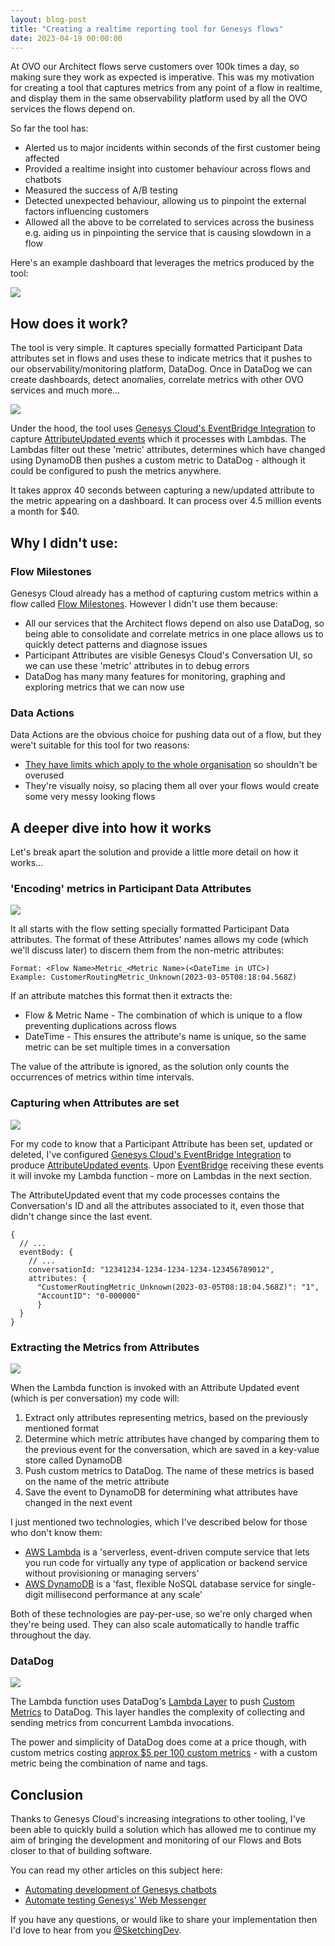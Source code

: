 ```yaml
---
layout: blog-post
title: "Creating a realtime reporting tool for Genesys flows"
date: 2023-04-19 00:00:00
---
```


At OVO our Architect flows serve customers over 100k times a day, so making sure they work as expected is
imperative. This was my motivation for creating a tool that captures metrics from any point of a flow in realtime, and
display them in the same observability platform used by all the OVO services the flows depend on.

So far the tool has:

* Alerted us to major incidents within seconds of the first customer being affected
* Provided a realtime insight into customer behaviour across flows and chatbots
* Measured the success of A/B testing
* Detected unexpected behaviour, allowing us to pinpoint the external factors influencing customers
* Allowed all the above to be correlated to services across the business e.g. aiding us in pinpointing the service that is causing slowdown in a flow

Here's an example dashboard that leverages the metrics produced by the tool:

![](../../assets/images/posts/2023-04-19-creating-a-realtime-reporting-tool-for-genesys-flows/dashboard.png)

## How does it work?

The tool is very simple. It captures specially formatted Participant Data attributes set in flows and uses these to indicate metrics that it pushes to our observability/monitoring platform, DataDog. Once in DataDog we can create dashboards, detect anomalies, correlate metrics with other OVO services and much more...

![](../../assets/images/posts/2023-04-19-creating-a-realtime-reporting-tool-for-genesys-flows/how-does-it-work.png)

Under the hood, the tool uses [Genesys Cloud's EventBridge Integration](https://help.mypurecloud.com/articles/about-the-amazon-eventbridge-integration/) to capture [AttributeUpdated events](https://developer.genesys.cloud/notificationsalerts/notifications/available-topics#v2-detail-events-conversation--id--attributes) which it processes with Lambdas. The Lambdas filter out these 'metric' attributes, determines which have changed using DynamoDB then pushes a custom metric to DataDog - although it could be configured to push the metrics anywhere.

It takes approx 40 seconds between capturing a new/updated attribute to the metric appearing on a dashboard. It can process over 4.5 million events a month for $40.

## Why I didn't use:

### Flow Milestones

Genesys Cloud already has a method of capturing custom metrics within a flow called [Flow Milestones](https://developer.genesys.cloud/blog/2021-06-10-flow-outcome-milestones/). However I didn't use them because:

* All our services that the Architect flows depend on also use DataDog, so being able to consolidate and correlate metrics in one place allows us to quickly detect patterns and diagnose issues
* Participant Attributes are visible Genesys Cloud's Conversation UI, so we can use these 'metric' attributes in to debug errors
* DataDog has many many features for monitoring, graphing and exploring metrics that we can now use

### Data Actions

Data Actions are the obvious choice for pushing data out of a flow, but they were't suitable for this tool for two reasons:

* [They have limits which apply to the whole organisation](https://developer.genesys.cloud/organization/organization/limits#data-actions) so shouldn't be overused
* They're visually noisy, so placing them all over your flows would create some very messy looking flows

## A deeper dive into how it works

Let's break apart the solution and provide a little more detail on how it works...

### 'Encoding' metrics in Participant Data Attributes

![](../../assets/images/posts/2023-04-19-creating-a-realtime-reporting-tool-for-genesys-flows/encoding-metrics.png)

It all starts with the flow setting specially formatted Participant Data attributes. The format of these Attributes' names allows my code (which we'll discuss later) to discern them from the non-metric attributes:

```
Format: <Flow Name>Metric_<Metric Name>(<DateTime in UTC>)
Example: CustomerRoutingMetric_Unknown(2023-03-05T08:18:04.568Z)
```

If an attribute matches this format then it extracts the:

* Flow & Metric Name - The combination of which is unique to a flow preventing duplications across flows
* DateTime  - This ensures the attribute's name is unique, so the same metric can be set multiple times in a conversation

The value of the attribute is ignored, as the solution only counts the occurrences of metrics within time intervals.

### Capturing when Attributes are set

![](../../assets/images/posts/2023-04-19-creating-a-realtime-reporting-tool-for-genesys-flows/capturing-set-attributes.png)

For my code to know that a Participant Attribute has been set, updated or deleted, I've configured [Genesys Cloud's EventBridge Integration](https://help.mypurecloud.com/articles/about-the-amazon-eventbridge-integration/) to produce [AttributeUpdated events](https://developer.genesys.cloud/notificationsalerts/notifications/available-topics#v2-detail-events-conversation--id--attributes). Upon [EventBridge](https://aws.amazon.com/eventbridge/) receiving these events it will invoke my Lambda function - more on Lambdas in the next section.

The AttributeUpdated event that my code processes contains the Conversation's ID and all the attributes associated to it, even those that didn't change since the last event.

```
{
  // ...
  eventBody: {
    // ...
    conversationId: "12341234-1234-1234-1234-123456789012",
    attributes: {
      "CustomerRoutingMetric_Unknown(2023-03-05T08:18:04.568Z)": "1",
      "AccountID": "0-000000"
      }
  }
}
```

### Extracting the Metrics from Attributes

![](../../assets/images/posts/2023-04-19-creating-a-realtime-reporting-tool-for-genesys-flows/extracting-metrics.png)

When the Lambda function is invoked with an Attribute Updated event (which is per conversation) my code will:

1. Extract only attributes representing metrics, based on the previously mentioned format
2. Determine which metric attributes have changed by comparing them to the previous event for the conversation, which are saved in a key-value store called DynamoDB
3. Push custom metrics to DataDog. The name of these metrics is based on the name of the metric attribute
4. Save the event to DynamoDB for determining what attributes have changed in the next event


I just mentioned two technologies, which I've described below for those who don't know them:

* [AWS Lambda](https://aws.amazon.com/lambda/) is a 'serverless, event-driven compute service that lets you run code for virtually any type of application or backend service without provisioning or managing servers'
* [AWS DynamoDB](https://aws.amazon.com/dynamodb/) is a 'fast, flexible NoSQL database service for single-digit millisecond performance at any scale'


Both of these technologies are pay-per-use, so we're only charged when they're being used. They can also scale automatically to handle traffic throughout the day.

### DataDog

![](../../assets/images/posts/2023-04-19-creating-a-realtime-reporting-tool-for-genesys-flows/producing-to-datadog.png)

The Lambda function uses DataDog's [Lambda Layer](https://docs.datadoghq.com/serverless/libraries\_integrations/extension/) to push [Custom Metrics](https://docs.datadoghq.com/metrics/custom\_metrics/) to DataDog. This layer handles the complexity of collecting and sending metrics from concurrent Lambda invocations.


The power and simplicity of DataDog does come at a price though, with custom metrics costing [approx $5 per 100 custom metrics](https://www.datadoghq.com/pricing/list/) - with a custom metric being the combination of name and tags.

## Conclusion

Thanks to Genesys Cloud's increasing integrations to other tooling, I've been able to quickly build a solution which has allowed me to continue my aim of bringing the development and monitoring of our Flows and Bots closer to that of building software.


You can read my other articles on this subject here:

* [Automating development of Genesys chatbots](https://sketchingdev.co.uk/blog/automating-development-of-genesys-chatbots.html)
* [Automate testing Genesys' Web Messenger](https://sketchingdev.co.uk/blog/automate-testing-genesys-web-messenger.html)

If you have any questions, or would like to share your implementation then I'd love to hear from you
[@SketchingDev](https://twitter.com/SketchingDev).